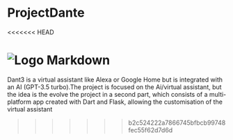 # ProjectDante
<<<<<<< HEAD

![Logo Markdown](/docs/Dant3_Project.png.png)
=======
Dant3 is a virtual assistant like Alexa or Google Home but is integrated with an AI (GPT-3.5 turbo).The project is focused on the Ai/virtual assistant, but the idea is the evolve the project in a second part, which consists of a multi-platform app created with Dart and Flask, allowing the customisation of the virtual assistant
>>>>>>> b2c524222a7866745bfbcb99748fec55f62d7d6d
